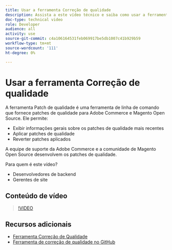 ```yaml
---
title: Usar a ferramenta Correção de qualidade
description: Assista a este vídeo técnico e saiba como usar a ferramenta de correção de qualidade para Adobe Commerce e Magento Open Source.
doc-type: technical video
role: Developer
audience: all
activity: use
source-git-commit: c4a106164531feb069917be5db1007c41b929b59
workflow-type: tm+mt
source-wordcount: '111'
ht-degree: 0%

---
```


# Usar a ferramenta Correção de qualidade

A ferramenta Patch de qualidade é uma ferramenta de linha de comando que fornece patches de qualidade para Adobe Commerce e Magento Open Source. Ele permite:

- Exibir informações gerais sobre os patches de qualidade mais recentes
- Aplicar patches de qualidade
- Reverter patches aplicados

A equipe de suporte da Adobe Commerce e a comunidade de Magento Open Source desenvolvem os patches de qualidade.

Para quem é este vídeo?

- Desenvolvedores de backend
- Gerentes de site

## Conteúdo de vídeo

>[!VIDEO](https://video.tv.adobe.com/v/344000?quality=12&learn=on)

## Recursos adicionais

- [Ferramenta Correção de Qualidade](https://devdocs.magento.com/quality-patches/tool.html)
- [Ferramenta de correção de qualidade no GitHub](https://github.com/magento/quality-patches)
